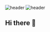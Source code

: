 ![header](https://capsule-render.vercel.app/api?type=waving&color=auto&height=300&section=header&text=Hello%20World&fontSize=90)
![header](https://capsule-render.vercel.app/api?text=capsule_render&animation=twinkling)
## Hi there 👋

<!--
**jieun0903/jieun0903** is a ✨ _special_ ✨ repository because its `README.md` (this file) appears on your GitHub profile.

Here are some ideas to get you started:

- 🔭 I’m currently working on ...
- 🌱 I’m currently learning ...
- 👯 I’m looking to collaborate on ...
- 🤔 I’m looking for help with ...
- 💬 Ask me about ...
- 📫 How to reach me: ...
- 😄 Pronouns: ...
- ⚡ Fun fact: ...
-->
